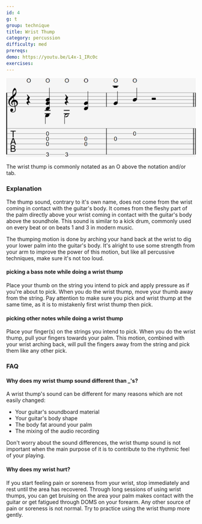 ```yaml
---
id: 4
g: t
group: technique
title: Wrist Thump
category: percussion
difficulty: med
prereqs:
demo: https://youtu.be/L4x-1_IRc0c
exercises: 
---
```


<div class="tabImg">
  <img src="wrist-thump.jpg" />
</div>

The wrist thump is commonly notated as an O above the notation and/or tab.

### Explanation

The thump sound, contrary to it's own name, does not come from the wrist coming in contact with the guitar's body. It comes from the fleshy part of the palm directly above your wrist coming in contact with the guitar's body above the soundhole. This sound is similar to a kick drum, commonly used on every beat or on beats 1 and 3 in modern music.

The thumping motion is done by arching your hand back at the wrist to dig your lower palm into the guitar's body. It's alright to use some strength from your arm to improve the power of this motion, but like all percussive techniques, make sure it's not too loud.

#### picking a bass note while doing a wrist thump

Place your thumb on the string you intend to pick and apply pressure as if you're about to pick. When you do the wrist thump, move your thumb away from the string. Pay attention to make sure you pick and wrist thump at the same time, as it is to mistakenly first wrist thump then pick.

#### picking other notes while doing a wrist thump

Place your finger(s) on the strings you intend to pick. When you do the wrist thump, pull your fingers towards your palm. This motion, combined with your wrist arching back, will pull the fingers away from the string and pick them like any other pick.

### FAQ

#### Why does my wrist thump sound different than _'s?

A wrist thump's sound can be different for many reasons which are not easily changed:

- Your guitar's <span class="tt" data-tip="the guitar's top, where the soundhole is located">soundboard</span> material
- Your guitar's body shape
- The body fat around your palm
- The <span class="tt" data-tip="post processing / editing of an audio track">mixing</span> of the audio recording

Don't worry about the sound differences, the wrist thump sound is not important when the main purpose of it is to contribute to the rhythmic feel of your playing.

#### Why does my wrist hurt?

If you start feeling pain or soreness from your wrist, stop immediately and rest until the area has recovered. Through long sessions of using wrist thumps, you can get bruising on the area your palm makes contact with the guitar or get fatigued through <span class="tt" data-tip="delayed onset muscle soreness">DOMS</span> on your forearm. Any other source of pain or soreness is not normal. Try to practice using the wrist thump more gently. 